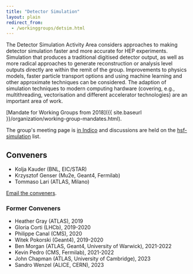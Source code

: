 ```yaml
---
title: "Detector Simulation"
layout: plain
redirect_from:
  - /workinggroups/detsim.html
---
```


The Detector Simulation Activity Area considers approaches to making
detector simulation faster and more accurate for HEP experiments.
Simulation that produces a traditional digitised detector output, as
well as more radical approaches to generate reconstruction or analysis
level outputs directly are within the remit of the group. Improvements
to physics models, faster particle transport options and using machine
learning and other approximate techniques can be considered. The
adaption of simulation techniques to modern computing hardware
(covering, e.g., multithreading, vectorisation and different accelerator
technologies) are an important area of work.

[Mandate for Working Groups from 2018]({{ site.baseurl }}/organization/working-group-mandates.html).

The group's meeting page is [in Indico](https://indico.cern.ch/category/10916/) and
discussions are held on the [hsf-simulation](https://groups.google.com/g/hsf-simulation) list.

## Conveners

- Kolja Kauder (BNL, EIC/STAR)
- Krzysztof Genser (Mu2e, Geant4, Fermilab)
- Tommaso Lari (ATLAS, Milano)

[Email the conveners](mailto:tommaso.lari@mi.infn.it,genser@fnal.gov,kkauder@gmail.com).

### Former Conveners

- Heather Gray (ATLAS), 2019
- Gloria Corti (LHCb), 2019-2020
- Philippe Canal (CMS), 2020
- Witek Pokorski (Geant4), 2019-2020
- Ben Morgan (ATLAS, Geant4, University of Warwick), 2021-2022
- Kevin Pedro (CMS, Fermilab), 2021-2022
- John Chapman (ATLAS, University of Cambridge), 2023
- Sandro Wenzel (ALICE, CERN), 2023
